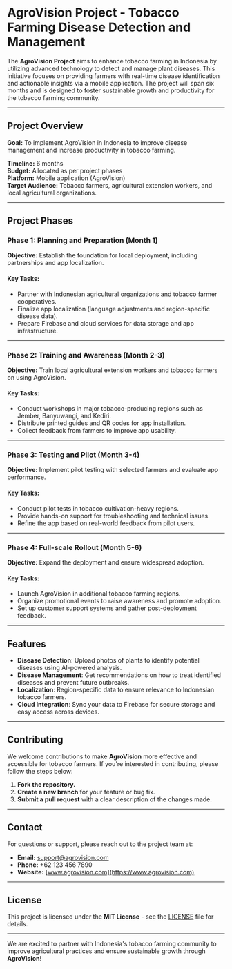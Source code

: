 # AgroVision Project - Tobacco Farming Disease Detection and Management

The **AgroVision Project** aims to enhance tobacco farming in Indonesia by utilizing advanced technology to detect and manage plant diseases. This initiative focuses on providing farmers with real-time disease identification and actionable insights via a mobile application. The project will span six months and is designed to foster sustainable growth and productivity for the tobacco farming community.

---

## Project Overview

**Goal:** To implement AgroVision in Indonesia to improve disease management and increase productivity in tobacco farming.

**Timeline:** 6 months  
**Budget:** Allocated as per project phases  
**Platform:** Mobile application (AgroVision)  
**Target Audience:** Tobacco farmers, agricultural extension workers, and local agricultural organizations.

---

## Project Phases

### Phase 1: Planning and Preparation (Month 1)
**Objective:** Establish the foundation for local deployment, including partnerships and app localization.

#### Key Tasks:
- Partner with Indonesian agricultural organizations and tobacco farmer cooperatives.
- Finalize app localization (language adjustments and region-specific disease data).
- Prepare Firebase and cloud services for data storage and app infrastructure.

---

### Phase 2: Training and Awareness (Month 2-3)
**Objective:** Train local agricultural extension workers and tobacco farmers on using AgroVision.

#### Key Tasks:
- Conduct workshops in major tobacco-producing regions such as Jember, Banyuwangi, and Kediri.
- Distribute printed guides and QR codes for app installation.
- Collect feedback from farmers to improve app usability.

---

### Phase 3: Testing and Pilot (Month 3-4)
**Objective:** Implement pilot testing with selected farmers and evaluate app performance.

#### Key Tasks:
- Conduct pilot tests in tobacco cultivation-heavy regions.
- Provide hands-on support for troubleshooting and technical issues.
- Refine the app based on real-world feedback from pilot users.

---

### Phase 4: Full-scale Rollout (Month 5-6)
**Objective:** Expand the deployment and ensure widespread adoption.

#### Key Tasks:
- Launch AgroVision in additional tobacco farming regions.
- Organize promotional events to raise awareness and promote adoption.
- Set up customer support systems and gather post-deployment feedback.

---

## Features

- **Disease Detection**: Upload photos of plants to identify potential diseases using AI-powered analysis.
- **Disease Management**: Get recommendations on how to treat identified diseases and prevent future outbreaks.
- **Localization**: Region-specific data to ensure relevance to Indonesian tobacco farmers.
- **Cloud Integration**: Sync your data to Firebase for secure storage and easy access across devices.

---

## Contributing

We welcome contributions to make **AgroVision** more effective and accessible for tobacco farmers. If you're interested in contributing, please follow the steps below:

1. **Fork the repository.**
2. **Create a new branch** for your feature or bug fix.
3. **Submit a pull request** with a clear description of the changes made.

---

## Contact

For questions or support, please reach out to the project team at:

- **Email:** support@agrovision.com
- **Phone:** +62 123 456 7890
- **Website:** [www.agrovision.com](https://www.agrovision.com)

---

## License

This project is licensed under the **MIT License** - see the [LICENSE](LICENSE) file for details.

--- 

We are excited to partner with Indonesia's tobacco farming community to improve agricultural practices and ensure sustainable growth through **AgroVision**!